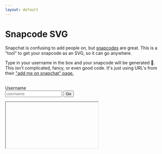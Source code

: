 ```yaml
---
layout: default
---
```

# Snapcode SVG
Snapchat is confusing to add people on, but [snapcodes](https://support.snapchat.com/en-US/ca/snapcode) are great. This is a "tool" to get your snapcode as an SVG, so it can go anywhere.

Type in your username in the box and your snapcode will be generated 🤘. This isn't complicated, fancy, or even good code. It's just using URL's from their ["add me on snapchat" page.](https://www.snapchat.com/add/joshre)
<br><br>
<form id="snapz" action="index_submit" method="get" accept-charset="utf-8">
    <label for="username">Username</label><br>
    <input type="text" name="username" value="" placeholder="username">
    <input type="submit" name="" value="Go">
</form>

<div class="wrapper">
<iframe  src=""></iframe>
</div>